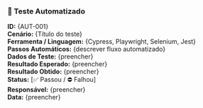 ### 🤖 Teste Automatizado
**ID:** {AUT-001}  
**Cenário:** {Título do teste}  
**Ferramenta / Linguagem:** {Cypress, Playwright, Selenium, Jest}  
**Passos Automáticos:** {descrever fluxo automatizado}  
**Dados de Teste:** {preencher}  
**Resultado Esperado:** {preencher}  
**Resultado Obtido:** {preencher}  
**Status:** [✅ Passou / ⛔ Falhou]  
**Responsável:** {preencher}  
**Data:** {preencher}  

